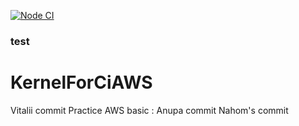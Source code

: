[![Node CI](https://github.com/VitaliiDubinin/KernelForCiAWS/actions/workflows/main.yml/badge.svg)](https://github.com/VitaliiDubinin/KernelForCiAWS/actions/workflows/main.yml)

### test

# KernelForCiAWS

Vitalii commit
Practice AWS basic : Anupa commit
Nahom's commit

##
